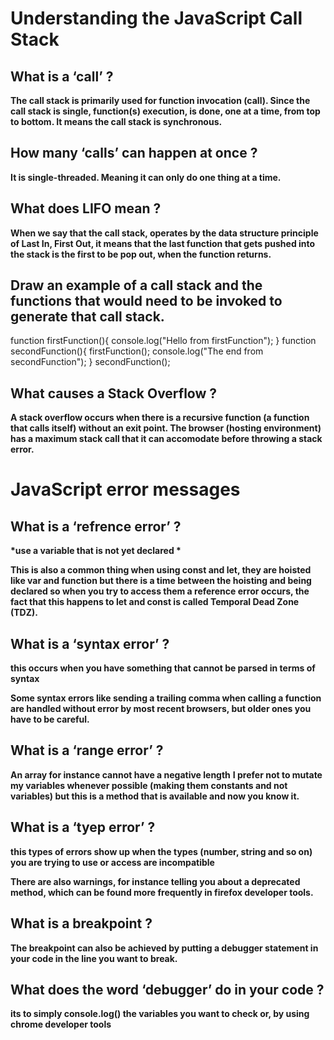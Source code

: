 # Understanding the JavaScript Call Stack

## What is a ‘call’ ?

**The call stack is primarily used for function invocation (call). Since the call stack is single, function(s) execution, is done, one at a time, from top to bottom. It means the call stack is synchronous.** 

## How many ‘calls’ can happen at once ? 

**It is single-threaded. Meaning it can only do one thing at a time.** 

## What does LIFO mean ?

**When we say that the call stack, operates by the data structure principle of Last In, First Out, it means that the last function that gets pushed into the stack is the first to be pop out, when the function returns.**  

## Draw an example of a call stack and the functions that would need to be invoked to generate that call stack. 
 function firstFunction(){
console.log("Hello from firstFunction");
    }
   function secondFunction(){
firstFunction();
console.log("The end from secondFunction");
    }
    secondFunction(); 


## What causes a Stack Overflow ? 

**A stack overflow occurs when there is a recursive function (a function that calls itself) without an exit point. The browser (hosting environment) has a maximum stack call that it can accomodate before throwing a stack error.** 

# JavaScript error messages 

## What is a ‘refrence error’ ? 

__*use a variable that is not yet declared *__ 

**This is also a common thing when using const and let, they are hoisted like var and function but there is a time between the hoisting and being declared so when you try to access them a reference error occurs, the fact that this happens to let and const is called Temporal Dead Zone (TDZ).** 

## What is a ‘syntax error’ ? 

**this occurs when you have something that cannot be parsed in terms of syntax** 

**Some syntax errors like sending a trailing comma when calling a function are handled without error by most recent browsers, but older ones you have to be careful.**  

## What is a ‘range error’ ?

**An array for instance cannot have a negative length** 
**I prefer not to mutate my variables whenever possible (making them constants and not variables) but this is a method that is available and now you know it.**

## What is a ‘tyep error’ ?

**this types of errors show up when the types (number, string and so on) you are trying to use or access are incompatible** 

**There are also warnings, for instance telling you about a deprecated method, which can be found more frequently in firefox developer tools.** 

## What is a breakpoint ? 

**The breakpoint can also be achieved by putting a debugger statement in your code in the line you want to break.** 

## What does the word ‘debugger’ do in your code ?

**its to simply console.log() the variables you want to check or, by using chrome developer tools**